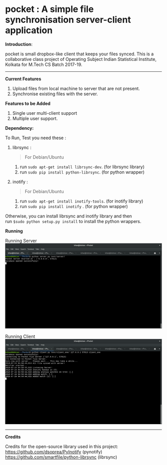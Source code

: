 # pocket : A simple file synchronisation server-client application 

**Introduction**:

pocket is small dropbox-like client that keeps your files synced. This is a collaborative class project of Operating Subject Indian Statistical Institute, Kolkata for M.Tech CS Batch 2017-19.

****
**Current Features**

1. Upload files from local machine to server that are not present.
2. Synchronise existing files with the server.

**Features to be Added**

1. Single user multi-client support
2. Multiple user support.

**Dependency:**

To Run, Test you need these :

1. librsync :
     >For Debian/Ubuntu<br/>

      1. run `sudo apt-get install librsync-dev`. (for librsync library)      
      2. run `sudo pip install python-librsync`.  (for python wrapper)

2. inotify  :
      >For Debian/Ubuntu
      
      1. run `sudo apt-get install inotify-tools`.   (for inotify library)      
      2. run `sudo pip install inotify`  .   (for python wrapper)

Otherwise, you can install librsync and inotify library and then            
run `$sudo python setup.py install` to install the python wrappers.

**Running**

Running Server<br/>
<img src='images/server.png' width = 800>


Running Client<br/>
<img src='images/client_one.png' width = 800>


****
**Credits**

Credits for the open-source library used in this project:<br/>
https://github.com/dsoprea/PyInotify    (pynotify)<br/>
https://github.com/smartfile/python-librsync    (librsync)
